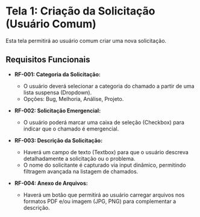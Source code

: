 # Tela 1: Criação da Solicitação (Usuário Comum)

Esta tela permitirá ao usuário comum criar uma nova solicitação.

## Requisitos Funcionais

- **RF-001: Categoria da Solicitação:**
  - O usuário deverá selecionar a categoria do chamado a partir de uma lista suspensa (Dropdown).
  - Opções: Bug, Melhoria, Análise, Projeto.

- **RF-002: Solicitação Emergencial:**
  - O usuário poderá marcar uma caixa de seleção (Checkbox) para indicar que o chamado é emergencial.


- **RF-003: Descrição da Solicitação:**
  - Haverá um campo de texto (Textbox) para que o usuário descreva detalhadamente a solicitação ou o problema.
  - O nome do solicitante é capturado via input dinâmico, permitindo filtragem avançada na listagem de chamados.

- **RF-004: Anexo de Arquivos:**
  - Haverá um botão que permitirá ao usuário carregar arquivos nos formatos PDF e/ou imagem (JPG, PNG) para complementar a descrição.
